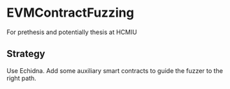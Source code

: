 # EVMContractFuzzing
For prethesis and potentially thesis at HCMIU

## Strategy
Use Echidna. Add some auxiliary smart contracts to guide the fuzzer to the right path.
